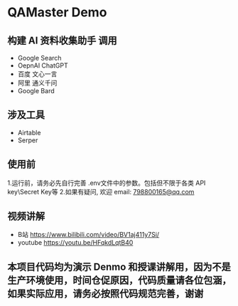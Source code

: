 # QAMaster Demo
## 构建 AI 资料收集助手  调用
* Google Search
* OepnAI ChatGPT
* 百度  文心一言
* 阿里  通义千问
* Google Bard

## 涉及工具
* Airtable
* Serper

## 使用前
1.运行前，请务必先自行完善 .env文件中的参数。包括但不限于各类 API key\Secret Key等
2.如果有疑问, 欢迎 email: 798800165@qq.com


## 视频讲解
* B站       https://www.bilibili.com/video/BV1aj411y7Si/
* youtube   https://youtu.be/HFqkdLqtB40

## 本项目代码均为演示 Denmo 和授课讲解用，因为不是生产环境使用，时间仓促原因，代码质量请各位包涵，如果实际应用，请务必按照代码规范完善，谢谢


